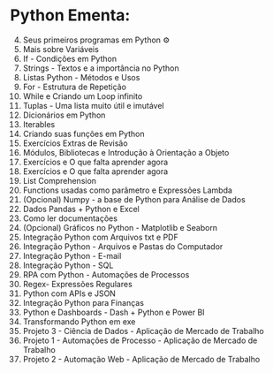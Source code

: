 # Python Ementa: 

 4. Seus primeiros programas em Python ⚙️
 5. Mais sobre Variáveis
 6. If - Condições em Python
 7. Strings - Textos e a importância no Python
 8. Listas Python - Métodos e Usos
 9. For - Estrutura de Repetição
 10. While e Criando um Loop infinito
 11. Tuplas - Uma lista muito útil e imutável
 12. Dicionários em Python
 13. Iterables
 14. Criando suas funções em Python
 15. Exercícios Extras de Revisão
 16.  Módulos, Bibliotecas e Introdução à Orientação a Objeto 
 17. Exercícios e O que falta aprender agora
 18. Exercícios e O que falta aprender agora
 19. List Comprehension
 20. Functions usadas como parâmetro e Expressões Lambda
 21. (Opcional) Numpy - a base de Python para Análise de Dados
 22. Dados Pandas + Python e Excel
 23. Como ler documentações
 24. (Opcional) Gráficos no Python - Matplotlib e Seaborn
 25. Integração Python com Arquivos txt e PDF
 26. Integração Python - Arquivos e Pastas do Computador
 27. Integração Python - E-mail
 28. Integração Python - SQL
 31. RPA com Python - Automações de Processos
 32. Regex- Expressões Regulares
 33. Python com APIs e JSON
 34. Integração Python para Finanças
 36. Python e Dashboards - Dash + Python e Power BI
 37. Transformando Python em exe
 41. Projeto 3 - Ciência de Dados - Aplicação de Mercado de Trabalho
 39. Projeto 1 - Automações de Processo - Aplicação de Mercado de Trabalho
 40. Projeto 2 - Automação Web - Aplicação de Mercado de Trabalho